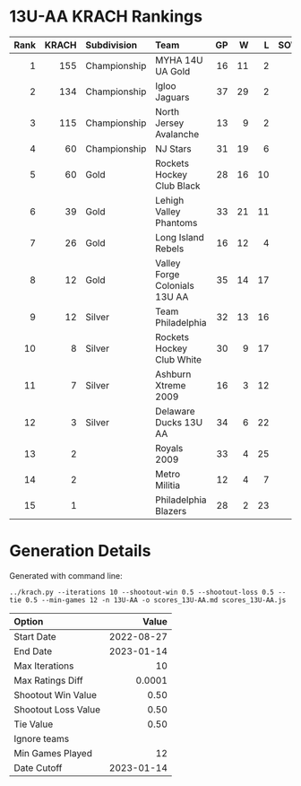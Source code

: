 # 13U-AA KRACH Rankings
Rank|KRACH|Subdivision|Team|GP|W|L|SOW|SOL|T|SoS
---:|---:|:---|:---|---:|---:|---:|---:|---:|---:|---:
1|155|Championship|MYHA 14U UA Gold|16|11|2|1|2|0|61
2|134|Championship|Igloo Jaguars|37|29|2|2|4|0|38
3|115|Championship|North Jersey Avalanche|13|9|2|2|0|0|55
4|60|Championship|NJ Stars|31|19|6|1|5|0|53
5|60|Gold|Rockets Hockey Club Black|28|16|10|1|1|0|73
6|39|Gold|Lehigh Valley Phantoms|33|21|11|1|0|0|51
7|26|Gold|Long Island Rebels|16|12|4|0|0|0|10
8|12|Gold|Valley Forge Colonials 13U AA|35|14|17|2|2|0|41
9|12|Silver|Team Philadelphia|32|13|16|2|1|0|43
10|8|Silver|Rockets Hockey Club White|30|9|17|2|2|0|37
11|7|Silver|Ashburn Xtreme 2009|16|3|12|0|1|0|73
12|3|Silver|Delaware Ducks 13U AA|34|6|22|4|2|0|30
13|2||Royals 2009|33|4|25|2|2|0|34
14|2||Metro Militia|12|4|7|1|0|0|5
15|1||Philadelphia Blazers|28|2|23|2|1|0|32
# Generation Details

Generated with command line:
```
../krach.py --iterations 10 --shootout-win 0.5 --shootout-loss 0.5 --tie 0.5 --min-games 12 -n 13U-AA -o scores_13U-AA.md scores_13U-AA.js
```

| Option | Value |
| :----- | ----: |
| Start Date | 2022-08-27 |
| End Date | 2023-01-14 |
| Max Iterations | 10 |
| Max Ratings Diff | 0.0001 |
| Shootout Win Value | 0.50 |
| Shootout Loss Value | 0.50 |
| Tie Value | 0.50 |
| Ignore teams |  |
| Min Games Played | 12 |
| Date Cutoff | 2023-01-14 |

